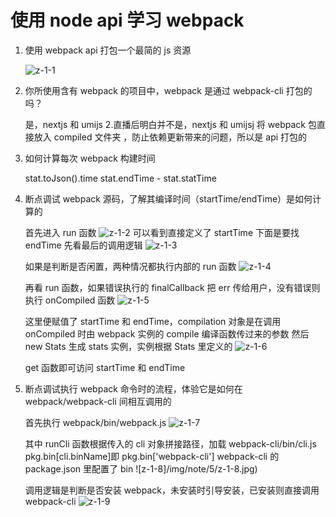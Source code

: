 # 使用 node api 学习 webpack​

1. 使用 webpack api 打包一个最简的 js 资源

   ![z-1-1](/img/note/5/z-1-1.jpg)

2. 你所使用含有 webpack 的项目中，webpack 是通过 webpack-cli 打包的吗？

   是，nextjs 和 umijs 2.直播后明白并不是，nextjs 和 umijsj 将 webpack 包直接放入 compiled 文件夹 ，防止依赖更新带来的问题，所以是 api 打包的

3. 如何计算每次 webpack 构建时间

   stat.toJson().time
   stat.endTime - stat.statTime

4. 断点调试 webpack 源码，了解其编译时间（startTime/endTime）是如何计算的

   首先进入 run 函数
   ![z-1-2](/img/note/5/z-1-2.jpg)
   可以看到直接定义了 startTime
   下面是要找 endTime
   先看最后的调用逻辑
   ![z-1-3](/img/note/5/z-1-3.jpg)

   如果是判断是否闲置，两种情况都执行内部的 run 函数
   ![z-1-4](/img/note/5/z-1-4.jpg)

   再看 run 函数，如果错误执行的 finalCallback 把 err 传给用户，没有错误则执行 onCompiled 函数
   ![z-1-5](/img/note/5/z-1-5.jpg)

   这里便赋值了 startTime 和 endTime，compilation 对象是在调用 onCompiled 时由 webpack 实例的 compile 编译函数传过来的参数
   然后 new Stats 生成 stats 实例，实例根据 Stats 里定义的
   ![z-1-6](/img/note/5/z-1-6.jpg)

   get 函数即可访问 startTime 和 endTime

5. 断点调试执行 webpack 命令时的流程，体验它是如何在 webpack/webpack-cli 间相互调用的

   首先执行 webpack/bin/webpack.js
   ![z-1-7](/img/note/5/z-1-7.jpg)

   其中 runCli 函数根据传入的 cli 对象拼接路径，加载 webpack-cli/bin/cli.js
   pkg.bin[cli.binName]即 pkg.bin['webpack-cli']
   webpack-cli 的 package.json 里配置了 bin
   ![z-1-8]/img/note/5/z-1-8.jpg)

   调用逻辑是判断是否安装 webpack，未安装时引导安装，已安装则直接调用 webpack-cli
   ![z-1-9](/img/note/5/z-1-9.jpg)
